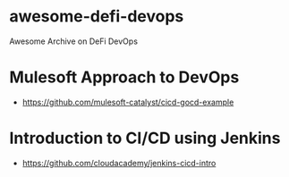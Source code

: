 # awesome-defi-devops
Awesome Archive on DeFi DevOps

# Mulesoft Approach to DevOps
- https://github.com/mulesoft-catalyst/cicd-gocd-example

# Introduction to CI/CD using Jenkins
- https://github.com/cloudacademy/jenkins-cicd-intro
